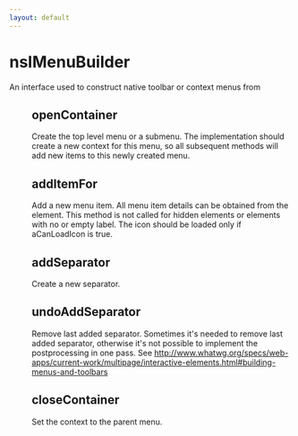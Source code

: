 ```yaml
---
layout: default
---
```


# nsIMenuBuilder #

An interface used to construct native toolbar or context menus from <menu>


## openContainer ##

Create the top level menu or a submenu. The implementation should create
a new context for this menu, so all subsequent methods will add new items
to this newly created menu.


## addItemFor ##

Add a new menu item. All menu item details can be obtained from
the element. This method is not called for hidden elements or elements
with no or empty label. The icon should be loaded only if aCanLoadIcon
is true.


## addSeparator ##

Create a new separator.


## undoAddSeparator ##

Remove last added separator.
Sometimes it's needed to remove last added separator, otherwise it's not
possible to implement the postprocessing in one pass.
See http://www.whatwg.org/specs/web-apps/current-work/multipage/interactive-elements.html#building-menus-and-toolbars


## closeContainer ##

Set the context to the parent menu.

